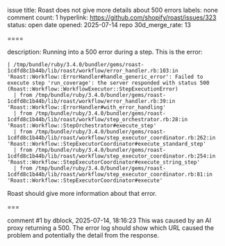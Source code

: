 issue title: Roast does not give more details about 500 errors
labels: none
comment count: 1
hyperlink: https://github.com/shopify/roast/issues/323
status: open
date opened: 2025-07-14
repo 30d_merge_rate: 13

====

description:
Running into a 500 error during a step. This is the error:
```
| /tmp/bundle/ruby/3.4.0/bundler/gems/roast-1cdfd8c1b44b/lib/roast/workflow/error_handler.rb:103:in 'Roast::Workflow::ErrorHandler#handle_generic_error': Failed to execute step 'run_coverage': the server responded with status 500 (Roast::Workflow::WorkflowExecutor::StepExecutionError)
  | from /tmp/bundle/ruby/3.4.0/bundler/gems/roast-1cdfd8c1b44b/lib/roast/workflow/error_handler.rb:39:in 'Roast::Workflow::ErrorHandler#with_error_handling'
  | from /tmp/bundle/ruby/3.4.0/bundler/gems/roast-1cdfd8c1b44b/lib/roast/workflow/step_orchestrator.rb:28:in 'Roast::Workflow::StepOrchestrator#execute_step'
  | from /tmp/bundle/ruby/3.4.0/bundler/gems/roast-1cdfd8c1b44b/lib/roast/workflow/step_executor_coordinator.rb:262:in 'Roast::Workflow::StepExecutorCoordinator#execute_standard_step'
  | from /tmp/bundle/ruby/3.4.0/bundler/gems/roast-1cdfd8c1b44b/lib/roast/workflow/step_executor_coordinator.rb:254:in 'Roast::Workflow::StepExecutorCoordinator#execute_string_step'
  | from /tmp/bundle/ruby/3.4.0/bundler/gems/roast-1cdfd8c1b44b/lib/roast/workflow/step_executor_coordinator.rb:81:in 'Roast::Workflow::StepExecutorCoordinator#execute'
```

Roast should give more information about that error.

===

comment #1 by dblock, 2025-07-14, 18:16:23
This was caused by an AI proxy returning a 500. The error log should show which URL caused the problem and potentially the detail from the response.
